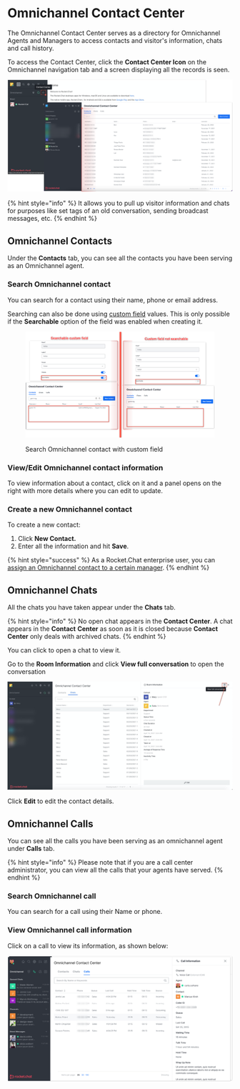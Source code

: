 # Omnichannel Contact Center

The Omnichannel Contact Center serves as a directory for Omnichannel Agents and Managers to access contacts and visitor's information, chats and call history.

To access the Contact Center, click the **Contact Center Icon** on the Omnichannel navigation tab and a screen displaying all the records is seen.

![Omnichannel contact center](<../../../../.gitbook/assets/Omnichannel contact center>)

{% hint style="info" %}
It allows you to pull up visitor information and chats for purposes like set tags of an old conversation, sending broadcast messages, etc.
{% endhint %}

## Omnichannel Contacts

Under the **Contacts** tab, you can see all the contacts you have been serving as an Omnichannel agent.

### Search Omnichannel contact

You can search for a contact using their name, phone or email address.

Searching can also be done using [custom field](../../../rocket.chat-workspace-administration/settings/account-settings/custom-fields.md) values. This is only possible if the **Searchable** option of the field was enabled when creating it.

<figure><img src="../../../../.gitbook/assets/Search Omnichannel contact with custom field.png" alt=""><figcaption><p>Search Omnichannel contact with custom field</p></figcaption></figure>

### View/Edit Omnichannel contact information

To view information about a contact, click on it and a panel opens on the right with more details where you can edit to update.

### Create a new Omnichannel contact

To create a new contact:

1. Click **New Contact.**
2. Enter all the information and hit **Save**.

{% hint style="success" %}
As a Rocket.Chat enterprise user, you can [assign an Omnichannel contact to a certain manager](omnichannel-contact-manager.md).&#x20;
{% endhint %}

## Omnichannel Chats

All the chats you have taken appear under the **Chats** tab.

{% hint style="info" %}
No open chat appears in the **Contact Center**. A chat appears in the **Contact** **Center** as soon as it is closed because **Contact Center** only deals with archived chats.
{% endhint %}

You can click to open a chat to view it.

Go to the **Room Information** and click **View full conversation** to open the conversation

![](<../../../../.gitbook/assets/image (336).png>)

Click **Edit** to edit the contact details.

## Omnichannel Calls

You can see all the calls you have been serving as an omnichannel agent under **Calls** tab.

{% hint style="info" %}
Please note that if you are a call center administrator, you can view all the calls that your agents have served.
{% endhint %}

### Search Omnichannel call

You can search for a call using their Name or phone.

### View Omnichannel call information

Click on a call to view its information, as shown below:

![Omnichannel call details](<../../../../.gitbook/assets/Omnichannel call details>)
